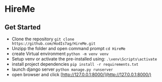 ﻿# HireMe

## Get Started
- Clone the repository
```git clone https://github.com/HodIs7ag/HireMe.git```
- Unzipp the folder and open command prompt
```cd HireMe```
- create Virtual environment
  ```python -m venv venv```
- Setup venv or activate the pre-installed using:
```.\venv\Scripts\activate```
- install project dependencies
```pip install -r requirements.txt```
- launch django server
```python manage.py runserver```
- open browser and click [http://127.0.0.1:8000/](http://127.0.0.1:8000/)
